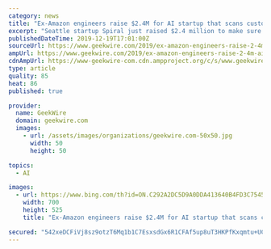 ```yaml
---
category: news
title: "Ex-Amazon engineers raise $2.4M for AI startup that scans customer feedback"
excerpt: "Seattle startup Spiral just raised $2.4 million to make sure companies can take advantage of the constant stream of customer feedback they receive. The startup, a recent participant in Amazon’s Alexa Accelerator program under its prior name Togethar, makes artificial intelligence software that can rapidly scan multiple channels of customer ..."
publishedDateTime: 2019-12-19T17:01:00Z
sourceUrl: https://www.geekwire.com/2019/ex-amazon-engineers-raise-2-4m-ai-startup-scans-customer-feedback/
ampUrl: https://www.geekwire.com/2019/ex-amazon-engineers-raise-2-4m-ai-startup-scans-customer-feedback/amp/
cdnAmpUrl: https://www-geekwire-com.cdn.ampproject.org/c/s/www.geekwire.com/2019/ex-amazon-engineers-raise-2-4m-ai-startup-scans-customer-feedback/amp/
type: article
quality: 85
heat: 86
published: true

provider:
  name: GeekWire
  domain: geekwire.com
  images:
    - url: /assets/images/organizations/geekwire.com-50x50.jpg
      width: 50
      height: 50

topics:
  - AI

images:
  - url: https://www.bing.com/th?id=ON.C292A2DC5D9A0DDA413640B4FD3C7545
    width: 700
    height: 525
    title: "Ex-Amazon engineers raise $2.4M for AI startup that scans customer feedback"

secured: "542xeDCFiVj8sz9otzT6Mq1b1C7EsxsdGx6R1CFAf5up8uT3HKPfKxqmtu+UC/OQvwSQUxUKsy7g90uZMVeA8vL5G6TgGGxDILHcSmseJ9f2pSaNI1IxhKg7+MK+5UiWfDs7r9BBAsaXXmpx8RBIM00Xpw+Q+a3Gr4q7yncxtuqHIMJ/wU0JzvCtyhRv1gCkxyu3McD+2hXAAykNKgIcnXpdT+PSLi1pcKnt74mNi5uzxfmLCPfmZAFmMqiNJueEIyn4Pd2ZkbDWGbYw3qF0rw==;p5ENmnUDDmkLiuAsmXQkQQ=="
---
```


